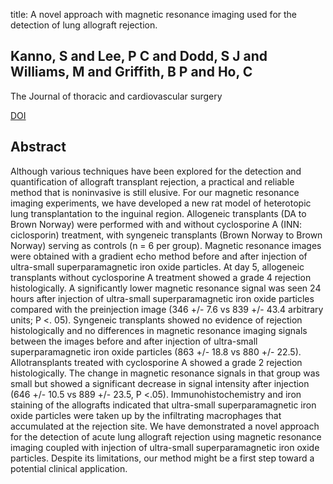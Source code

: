 title: A novel approach with magnetic resonance imaging used for the detection of lung allograft rejection.

## Kanno, S and Lee, P C and Dodd, S J and Williams, M and Griffith, B P and Ho, C
The Journal of thoracic and cardiovascular surgery

<a href="https://doi.org/10.1067/mtc.2000.110184">DOI</a>

## Abstract
Although various techniques have been explored for the detection and quantification of allograft transplant rejection, a practical and reliable method that is noninvasive is still elusive. For our magnetic resonance imaging experiments, we have developed a new rat model of heterotopic lung transplantation to the inguinal region. Allogeneic transplants (DA to Brown Norway) were performed with and without cyclosporine A (INN: ciclosporin) treatment, with syngeneic transplants (Brown Norway to Brown Norway) serving as controls (n = 6 per group). Magnetic resonance images were obtained with a gradient echo method before and after injection of ultra-small superparamagnetic iron oxide particles. At day 5, allogeneic transplants without cyclosporine A treatment showed a grade 4 rejection histologically. A significantly lower magnetic resonance signal was seen 24 hours after injection of ultra-small superparamagnetic iron oxide particles compared with the preinjection image (346 +/- 7.6 vs 839 +/- 43.4 arbitrary units; P <. 05). Syngeneic transplants showed no evidence of rejection histologically and no differences in magnetic resonance imaging signals between the images before and after injection of ultra-small superparamagnetic iron oxide particles (863 +/- 18.8 vs 880 +/- 22.5). Allotransplants treated with cyclosporine A showed a grade 2 rejection histologically. The change in magnetic resonance signals in that group was small but showed a significant decrease in signal intensity after injection (646 +/- 10.5 vs 889 +/- 23.5, P <.05). Immunohistochemistry and iron staining of the allografts indicated that ultra-small superparamagnetic iron oxide particles were taken up by the infiltrating macrophages that accumulated at the rejection site. We have demonstrated a novel approach for the detection of acute lung allograft rejection using magnetic resonance imaging coupled with injection of ultra-small superparamagnetic iron oxide particles. Despite its limitations, our method might be a first step toward a potential clinical application.

